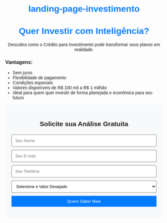# landing-page-investimento
<!DOCTYPE html> <html lang="pt-br"> <head> <meta charset="UTF-8"> <meta name="viewport" content="width=device-width, initial-scale=1.0"> <title>Crédito para Investimento</title> <style> body { font-family: Arial, sans-serif; text-align: center; padding: 20px; } .container { max-width: 600px; margin: auto; } h1 { color: #007bff; } .benefits { text-align: left; } .form-container { background: #f8f9fa; padding: 20px; border-radius: 8px; } input, select, button { width: 100%; padding: 10px; margin: 5px 0; } button { background: #007bff; color: white; border: none; cursor: pointer; } </style> </head> <body> <div class="container"> <h1>Quer Investir com Inteligência?</h1> <p>Descubra como o Crédito para Investimento pode transformar seus planos em realidade.</p> <div class="benefits"> <h3>Vantagens:</h3> <ul> <li>Sem juros</li> <li>Flexibilidade de pagamento</li> <li>Condições especiais</li> <li>Valores disponíveis de R$ 100 mil a R$ 1 milhão</li> <li>Ideal para quem quer investir de forma planejada e econômica para seu futuro</li> </ul> </div> <div class="form-container"> <h2>Solicite sua Análise Gratuita</h2> <form action="#" method="POST"> <input type="text" name="nome" placeholder="Seu Nome" required> <input type="email" name="email" placeholder="Seu E-mail" required> <input type="tel" name="telefone" placeholder="Seu Telefone" required> <select name="valor"> <option value="">Selecione o Valor Desejado</option> <option value="100000">R$ 100.000</option> <option value="200000">R$ 200.000</option> <option value="500000">R$ 500.000</option> <option value="1000000">R$ 1.000.000</option> </select> <button type="submit">Quero Saber Mais</button> </form> </div> </div> </body> </html>
